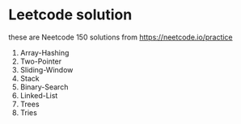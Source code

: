 # Leetcode solution

these are Neetcode 150 solutions from https://neetcode.io/practice

1. Array-Hashing
2. Two-Pointer
3. Sliding-Window
4. Stack
5. Binary-Search
6. Linked-List
7. Trees
8. Tries
